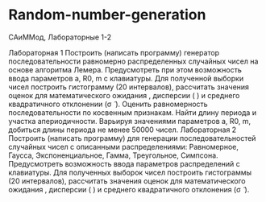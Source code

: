 # Random-number-generation
САиММод, Лабораторные 1-2

Лабораторная 1
	Построить (написать программу) генератор последовательности равномерно распределенных случайных чисел на основе алгоритма Лемера. Предусмотреть при этом возможность ввода параметров a, R0, m с клавиатуры.
	Для полученной выборки чисел построить гистограмму (20 интервалов), рассчитать значения оценок для математического ожидания   , дисперсии ( ) и среднего квадратичного отклонении (σ ̃ ).
	Оценить равномерность последовательности по косвенным признакам.
	Найти длину периода и участка апериодичности. Варьируя значениями параметров a, R0, m, добиться длины периода не менее 50000 чисел.
Лабораторная 2
  Построить (написать программу) для генерации последовательностей случайных чисел с описанными распределениями: Равномерное, Гаусса, Экспоненциальное, Гамма, Треугольное, Симпсона. Предусмотреть возможность ввода параметров распределений с клавиатуры.
	Для полученных выборок чисел построить гистограммы (20 интервалов), рассчитать значения оценок для математического ожидания  , дисперсии ( ) и среднего квадратичного отклонения (σ ̃ ).

